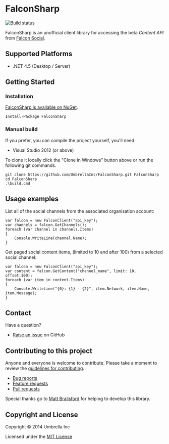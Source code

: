 # FalconSharp

[![Build status](https://img.shields.io/appveyor/ci/leekelleher/falconsharp.svg)](https://ci.appveyor.com/project/leekelleher/falconsharp)

FalconSharp is an unofficial client library for accessing the beta *Content API* from [Falcon Social](http://www.falconsocial.com/).


## Supported Platforms

* .NET 4.5 (Desktop / Server)


## Getting Started

### Installation

[FalconSharp is available on NuGet](https://www.nuget.org/packages/FalconSharp).

	Install-Package FalconSharp

### Manual build

If you prefer, you can compile the project yourself, you'll need:

* Visual Studio 2012 (or above)

To clone it locally click the "Clone in Windows" button above or run the following git commands.

	git clone https://github.com/UmbrellaInc/FalconSharp.git FalconSharp
	cd FalconSharp
	.\build.cmd


## Usage examples

List all of the social channels from the associated organisation account:

	var falcon = new FalconClient("api_key");
	var channels = falcon.GetChannels();
	foreach (var channel in channels.Items)
	{
		Console.WriteLine(channel.Name);
	}

Get paged social content items, (limited to 10 and after 100) from a selected social channel:

	var falcon = new FalconClient("api_key");
	var content = falcon.GetContent("channel_name", limit: 10, offset:100);
	foreach (var item in content.Items)
	{
		Console.WriteLine("{0}: {1} - {2}", item.Network, item.Name, item.Message);
	}


## Contact

Have a question?

* [Raise an issue](https://github.com/UmbrellaInc/FalconSharp/issues) on GitHub


## Contributing to this project

Anyone and everyone is welcome to contribute. Please take a moment to review the [guidelines for contributing](CONTRIBUTING.md).

* [Bug reports](CONTRIBUTING.md#bugs)
* [Feature requests](CONTRIBUTING.md#features)
* [Pull requests](CONTRIBUTING.md#pull-requests)


Special thanks go to [Matt Brailsford](https://github.com/mattbrailsford) for helping to develop this library.


## Copyright and License

Copyright &copy; 2014 Umbrella Inc

Licensed under the [MIT License](LICENSE.md)
